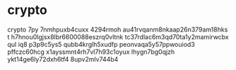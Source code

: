 # crypto
crypto
7py 7nmhpuxb4cuxx 4294rmoh 
au41rvqanm8nkaap26n379am18hks
t h7hnou0lgjsx8lbr6600088eszrq0vltnk
tc37rdlac6m3qd70ta1y2mamirwcbx
qul iq8 p3p9c5ys5
qubb4krglh5xudfp 
peonvaqa5y57ppwouiod3 pffczc60hcg
x1ayssmnt4rh7vl7h93c1oyux lhygn7bg0qjzh
ykt14ge6ly72dxh6tf4 8upv2mlv744b4
